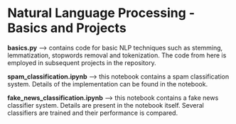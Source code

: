 # Natural Language Processing - Basics and Projects
**basics.py** --> contains code for basic NLP techniques such as stemming, lemmatization, stopwords removal and tokenization. The code from here is employed in subsequent projects in the repository. 

**spam_classification.ipynb** --> this notebook contains a spam classification system. Details of the implementation can be found in the notebook. 

**fake_news_classification.ipynb** --> this notebook contains a fake news classifier system. Details are present in the notebook itself. Several classifiers are trained and their performance is compared.
